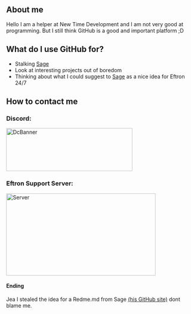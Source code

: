 ## About me

Hello I am a helper at New Time Development and I am not very good at programming. But I still think GitHub is a good and important platform ;D


## What do I use GitHub for?
- Stalking [Sage](https://sagesphinx63920.dev)
- Look at interesting projects out of boredom
- Thinking about what I could suggest to [Sage](https://sagesphinx63920.dev) as a nice idea for Eftron 24/7

## How to contact me

### Discord:
<div>
<img src="https://cdn.discordapp.com/attachments/940652719784484944/979477237919260692/unknown.png" alt="DcBanner" width="338" height="115" /> 
</div>  

### Eftron Support Server:
[<img src="https://discordapp.com/api/guilds/747061203070746624/embed.png?style=banner1" alt="Server" width="400" height="220" />](https://sagesphinx63920.dev/discord)

#### Ending
Jea I stealed the idea for a Redme.md from Sage [(his GitHub site)](https://github.com/sagesphinx63920) dont blame me.